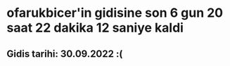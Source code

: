 # ofarukbicer'in gidisine son 6 gun 20 saat 22 dakika 12 saniye kaldi

## Gidis tarihi: 30.09.2022 :(